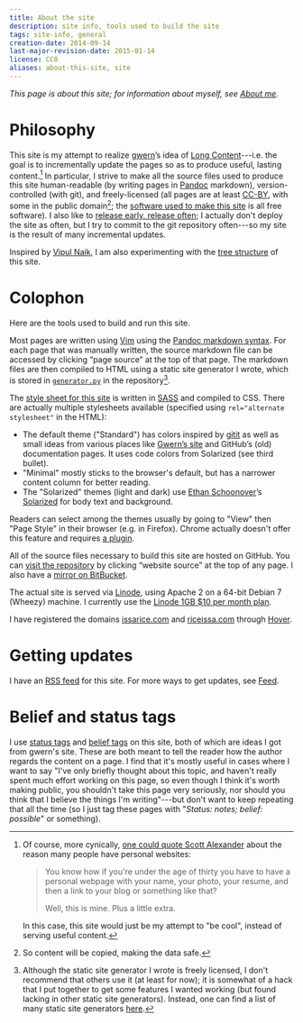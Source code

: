 ```yaml
---
title: About the site
description: site info, tools used to build the site
tags: site-info, general
creation-date: 2014-09-14
last-major-revision-date: 2015-01-14
license: CC0
aliases: about-this-site, site
---
```


*This page is about this site; for information about myself, see [About me]().*

# Philosophy

This site is my attempt to realize [gwern]’s idea of [Long
Content]()---i.e. the goal is to incrementally update the pages so as to
produce useful, lasting content.[^cy] In particular, I strive to make
all the source files used to produce this site human-readable (by
writing pages in [Pandoc] markdown), version-controlled (with git), and
freely-licensed (all pages are at least [CC-BY], with some in the public
domain[^copy]; the [software used to make this site](#colophon) is all
free software).  I also like to [release early, release often][rero]; I
actually don't deploy the site as often, but I try to commit to the git
repository often---so my site is the result of many incremental updates.

[gwern]: http://gwern.net
[cc-by]: https://creativecommons.org/licenses/by/4.0/
[pandoc]: http://johnmacfarlane.net/pandoc/
[rero]: https://en.wikipedia.org/wiki/Release_early,_release_often

[^cy]: Of course, more cynically, [one could quote Scott Alexander](https://web.archive.org/web/20130118212124/http://raikoth.net/) about the reason many people have personal websites:

    > You know how if you're under the age of thirty you have to have a
    > personal webpage with your name, your photo, your resume, and then
    > a link to your blog or something like that?
    >
    > Well, this is mine. Plus a little extra.

    In this case, this site would just be my attempt to "be cool",
    instead of serving useful content.

[^copy]: So content will be copied, making the data safe.

Inspired by [Vipul Naik](http://vipulnaik.com), I am also experimenting with the [tree structure](./using-a-tree-structure-for-websites) of this site.


# Colophon

Here are the tools used to build and run this site.

Most pages are written using [Vim](http://www.vim.org/) using the [Pandoc markdown syntax](http://johnmacfarlane.net/pandoc/README.html#pandocs-markdown).
For each page that was manually written, the source markdown file can be accessed by clicking “page source” at the top of that page.
The markdown files are then compiled to HTML using a static site generator I wrote, which is stored in [`generator.py`](https://github.com/riceissa/issarice.com/blob/master/generator/generator.py) in the repository[^ssglist].

The [style sheet for this site](https://github.com/riceissa/issarice.com/blob/master/css/minimal.scss) is written in [SASS](http://sass-lang.com/) and compiled to CSS.
There are actually multiple stylesheets available (specified using `rel="alternate stylesheet"` in the HTML):

- The default theme ("Standard") has colors inspired by [gitit](http://gitit.johnmacfarlane.net/) as well as small ideas from various places like [Gwern’s site](http://www.gwern.net/About#tools) and GitHub’s (old) documentation pages. It uses code colors from Solarized (see third bullet).
- "Minimal" mostly sticks to the browser's default, but has a narrower content column for better reading.
- The "Solarized" themes (light and dark) use [Ethan Schoonover](http://ethanschoonover.com/)’s [Solarized](http://ethanschoonover.com/solarized) for body text and background.

Readers can select among the themes usually by going to "View" then "Page Style" in their browser (e.g. in Firefox). Chrome actually doesn't offer this feature and requires [a plugin](https://chrome.google.com/webstore/detail/style-chooser/daodklicmmjhcacgkjpianadkdkbkbce?hl=en).

All of the source files necessary to build this site are hosted on GitHub.
You can [visit the repository](https://github.com/riceissa/riceissa.com) by clicking “website source” at the top of any page.
I also have a [mirror on BitBucket](https://bitbucket.org/riceissa/issarice.com/).

The actual site is served via [Linode](https://www.linode.com/), using Apache 2 on a 64-bit Debian 7 (Wheezy) machine.
I currently use the [Linode 1GB \$10 per month plan](https://www.linode.com/pricing).

I have registered the domains [issarice.com](http://issarice.com) and [riceissa.com](http://riceissa.com) through [Hover](https://www.hover.com/).

[^ssglist]: Although the static site generator I wrote is freely licensed, I don't recommend that others use it (at least for now); it is somewhat of a hack that I put together to get some features I wanted working (but found lacking in other static site generators).
Instead, one can find a list of many static site generators [here](http://staticsitegenerators.net/).

# Getting updates

I have an [RSS feed](http://issarice.com/feed.xml) for this site.
For more ways to get updates, see [Feed]().

# Belief and status tags

I use [status tags]() and [belief tags]() on this site, both of which
are ideas I got from gwern's site. These are both meant to tell the
reader how the author regards the content on a page. I find that it's
mostly useful in cases where I want to say "I've only briefly thought
about this topic, and haven't really spent much effort working on this
page, so even though I think it's worth making public, you shouldn't
take this page very seriously, nor should you think that I believe the
things I'm writing"---but don't want to keep repeating that all the time
(so I just tag these pages with "*Status: notes; belief: possible*" or
something).
